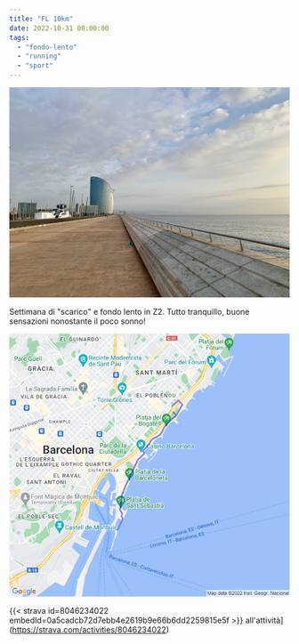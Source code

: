 ```yaml
---
title: "FL 10km"
date: 2022-10-31 00:00:00
tags: 
  - "fondo-lento"
  - "running"
  - "sport"
---
```


![](images/IMG_0586.jpg)

Settimana di "scarico" e fondo lento in Z2. Tutto tranquillo, buone sensazioni nonostante il poco sonno!

![](images/20221031-activity-map.png)

{{< strava id=8046234022 embedId=0a5cadcb72d7ebb4e2619b9e66b6dd2259815e5f >}} all'attività](https://strava.com/activities/8046234022)
